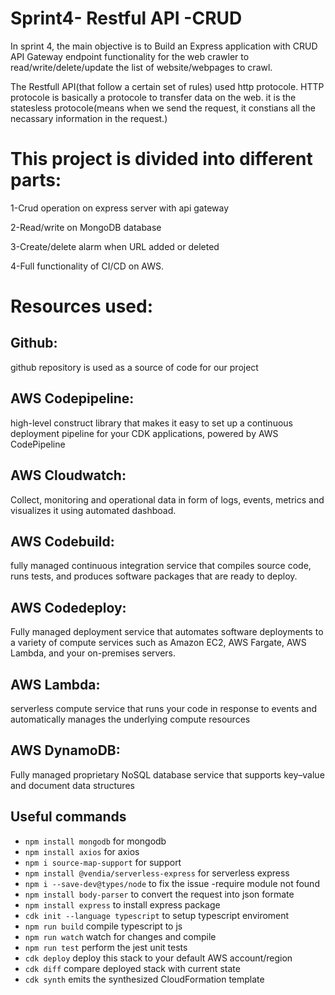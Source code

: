 # Sprint4- Restful API -CRUD
In sprint 4, the main objective is to Build an Express application with CRUD API Gateway endpoint functionality for the web crawler to read/write/delete/update the list of website/webpages to crawl. 

The Restfull API(that follow a certain set of rules) used http protocole. HTTP protocole is basically a protocole to transfer data on the web. it is the statesless protocole(means when we send the request, it constians all the necassary information in the request.) 


# This project is divided into different parts:
1-Crud operation on express server with api gateway

2-Read/write on MongoDB database

3-Create/delete alarm when URL added or deleted

4-Full functionality of CI/CD on AWS.


# Resources used:
## Github: 
github repository is used as a source of code for our project

## AWS Codepipeline: 
high-level construct library that makes it easy to set up a continuous deployment pipeline for your CDK applications, powered by AWS CodePipeline

## AWS Cloudwatch: 
Collect, monitoring and operational data in form of logs, events, metrics and visualizes it using automated dashboad.

## AWS Codebuild: 
fully managed continuous integration service that compiles source code, runs tests, and produces software packages that are ready to deploy.

## AWS Codedeploy: 
Fully managed deployment service that automates software deployments to a variety of compute services such as Amazon EC2, AWS Fargate, AWS Lambda, and your on-premises servers.

## AWS Lambda: 
serverless compute service that runs your code in response to events and automatically manages the underlying compute resources

## AWS DynamoDB: 
Fully managed proprietary NoSQL database service that supports key–value and document data structures


## Useful commands

* `npm install mongodb`                     for mongodb
* `npm install axios`                     for axios
* `npm i source-map-support`                for support 
* `npm install @vendia/serverless-express`  for serverless express 
* `npm i --save-dev@types/node`             to fix the issue -require module not found
* `npm install body-parser`                 to convert the request into json formate
* `npm install express`                     to install express package
* `cdk init --language typescript`    to setup typescript enviroment
* `npm run build`   compile typescript to js
* `npm run watch`   watch for changes and compile
* `npm run test`    perform the jest unit tests
* `cdk deploy`      deploy this stack to your default AWS account/region
* `cdk diff`        compare deployed stack with current state
* `cdk synth`       emits the synthesized CloudFormation template
